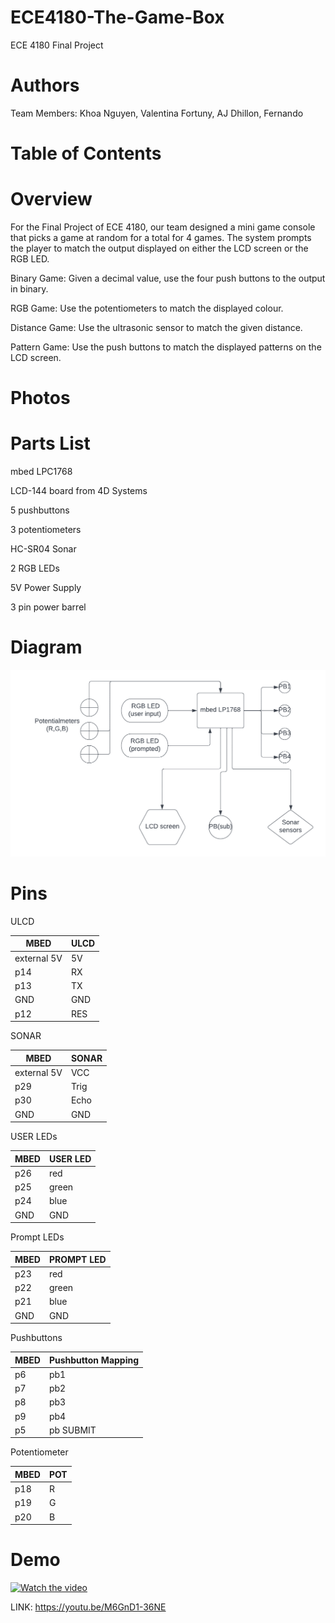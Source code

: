 # ECE4180-The-Game-Box
ECE 4180 Final Project

# Authors 
Team Members: Khoa Nguyen, Valentina Fortuny, AJ Dhillon, Fernando

# Table of Contents

# Overview

For the Final Project of ECE 4180, our team designed a mini game console that picks a game at random for a total for 4 games. The system prompts the player to match the output displayed on either the LCD screen or the RGB LED.

Binary Game: Given a decimal value, use the four push buttons to the output in binary.

RGB Game: Use the potentiometers to match the displayed colour.

Distance Game: Use the ultrasonic sensor to match the given distance.

Pattern Game: Use the push buttons to match the displayed patterns on the LCD screen.




# Photos



# Parts List

mbed LPC1768

LCD-144 board from 4D Systems

5 pushbuttons

3 potentiometers

HC-SR04 Sonar

2 RGB LEDs

5V Power Supply 

3 pin power barrel


# Diagram

![alt text](https://github.com/adhillon30/ECE4180-The-Game-Box/blob/main/4180.png?raw=true)

# Pins

ULCD


| MBED        | ULCD |
|-------------|------|
| external 5V | 5V   |
| p14         | RX   |
| p13         | TX   |
| GND         | GND  |
| p12         | RES  |


SONAR


| MBED        | SONAR |
|-------------|-------|
| external 5V | VCC   |
| p29         | Trig  |
| p30         | Echo  |
| GND         | GND   |



USER LEDs


| MBED | USER LED |
|------|----------|
| p26  | red      |
| p25  | green    |
| p24  | blue     |
| GND  | GND      |

Prompt LEDs



| MBED | PROMPT LED |
|------|------------|
| p23  | red        |
| p22  | green      |
| p21  | blue       |
| GND  | GND        |

Pushbuttons


| MBED | Pushbutton Mapping |
|------|--------------------|
| p6   | pb1                |
| p7   | pb2                |
| p8   | pb3                |
| p9   | pb4                |
| p5   | pb SUBMIT          |

Potentiometer



| MBED | POT |
|------|-----|
| p18  | R   |
| p19  | G   |
| p20  | B   |

# Demo


[![Watch the video](https://img.youtube.com/vi/M6GnD1-36NE/default.jpg)](https://youtu.be/M6GnD1-36NE)



LINK: https://youtu.be/M6GnD1-36NE
